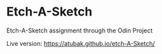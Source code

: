 # Etch-A-Sketch
Etch-A-Sketch assignment through the Odin Project

Live version: https://atubak.github.io/etch-A-Sketch/
